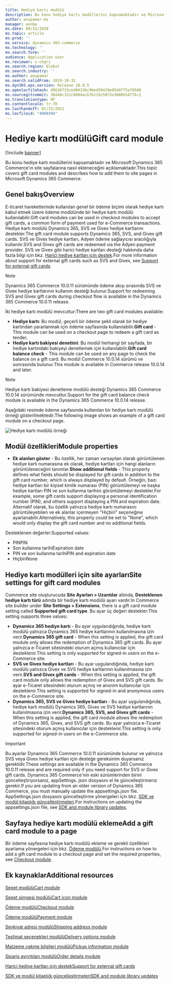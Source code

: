 ```yaml
---
title: Hediye kartı modülü
description: Bu konu hediye kartı modüllerini kapsamaktadır ve Microsoft Dynamics 365 Commerce'ın site sayfalarına nasıl ekleneceğini açıklamaktadır.
author: anupamar-ms
manager: annbe
ms.date: 09/15/2020
ms.topic: article
ms.prod: ''
ms.service: dynamics-365-commerce
ms.technology: ''
ms.search.form: ''
audience: Application User
ms.reviewer: v-chgri
ms.search.region: Global
ms.search.industry: ''
ms.author: anupamar
ms.search.validFrom: 2019-10-31
ms.dyn365.ops.version: Release 10.0.5
ms.openlocfilehash: d9626f33ced0433bc96ed58429e95d4f75af6508
ms.sourcegitcommit: 38d40c331c8894acb7b119c5073e3088b54776c1
ms.translationtype: HT
ms.contentlocale: tr-TR
ms.lasthandoff: 01/15/2021
ms.locfileid: "4980394"
---
```

# <a name="gift-card-module"></a><span data-ttu-id="d54f1-103">Hediye kartı modülü</span><span class="sxs-lookup"><span data-stu-id="d54f1-103">Gift card module</span></span>

[!include [banner](includes/banner.md)]

<span data-ttu-id="d54f1-104">Bu konu hediye kartı modüllerini kapsamaktadır ve Microsoft Dynamics 365 Commerce'ın site sayfalarına nasıl ekleneceğini açıklamaktadır.</span><span class="sxs-lookup"><span data-stu-id="d54f1-104">This topic covers gift card modules and describes how to add them to site pages in Microsoft Dynamics 365 Commerce.</span></span>

## <a name="overview"></a><span data-ttu-id="d54f1-105">Genel bakış</span><span class="sxs-lookup"><span data-stu-id="d54f1-105">Overview</span></span>

<span data-ttu-id="d54f1-106">E-ticaret hareketlerinde kullanılan genel bir ödeme biçimi olarak hediye kartı kabul etmek üzere ödeme modülünde bir hediye kartı modülü kullanılabilir.</span><span class="sxs-lookup"><span data-stu-id="d54f1-106">Gift card modules can be used in checkout modules to accept gift cards, a common form of payment used for e-Commerce transactions.</span></span> <span data-ttu-id="d54f1-107">Hediye kartı modülü Dynamics 365, SVS ve Givex hediye kartlarını destekler.</span><span class="sxs-lookup"><span data-stu-id="d54f1-107">The gift card module supports Dynamics 365, SVS, and Givex gift cards.</span></span> <span data-ttu-id="d54f1-108">SVS ve Givex hediye kartları, Adyen ödeme sağlayıcısı aracılığıyla kullanılır.</span><span class="sxs-lookup"><span data-stu-id="d54f1-108">SVS and Givex gift cards are redeemed via the Adyen payment provider.</span></span> <span data-ttu-id="d54f1-109">SVS ve Givex gibi harici hediye kartları desteği hakkında daha fazla bilgi için bkz. [Harici hediye kartları için destek](./dev-itpro/gift-card.md).</span><span class="sxs-lookup"><span data-stu-id="d54f1-109">For more information about support for external gift cards such as SVS and Givex, see [Support for external gift cards](./dev-itpro/gift-card.md).</span></span>

> [!NOTE]
> <span data-ttu-id="d54f1-110">Dynamics 365 Commerce 10.0.11 sürümünde ödeme akışı sırasında SVS ve Givex hediye kartlarının kullanım desteği bulunur.</span><span class="sxs-lookup"><span data-stu-id="d54f1-110">Support for redeeming SVS and Givex gift cards during checkout flow is available in the Dynamics 365 Commerce 10.0.11 release.</span></span> 

<span data-ttu-id="d54f1-111">İki hediye kartı modülü mevcuttur:</span><span class="sxs-lookup"><span data-stu-id="d54f1-111">There are two gift card modules available:</span></span>

- <span data-ttu-id="d54f1-112">**Hediye kartı**: Bu modül, geçerli bir ödeme şekli olarak bir hediye kartından yararlanmak için ödeme sayfasında kullanılabilir.</span><span class="sxs-lookup"><span data-stu-id="d54f1-112">**Gift card** - This module can be used on a checkout page to redeem a gift card as tender.</span></span> 
- <span data-ttu-id="d54f1-113">**Hediye kartı bakiyesi denetimi**: Bu modül herhangi bir sayfada, bir hediye kartındaki bakiyeyi denetlemek için kullanılabilir.</span><span class="sxs-lookup"><span data-stu-id="d54f1-113">**Gift card balance check** - This module can be used on any page to check the balance on a gift card.</span></span> <span data-ttu-id="d54f1-114">Bu modül Commerce 10.0.14 sürümü ve sonrasında bulunur.</span><span class="sxs-lookup"><span data-stu-id="d54f1-114">This module is available in Commerce release 10.0.14 and later.</span></span>

> [!NOTE]
> <span data-ttu-id="d54f1-115">Hediye kartı bakiyesi denetleme modülü desteği Dynamics 365 Commerce 10.0.14 sürümünde mevcuttur.</span><span class="sxs-lookup"><span data-stu-id="d54f1-115">Support for the gift card balance check module is available in the Dynamics 365 Commerce 10.0.14 release.</span></span>

<span data-ttu-id="d54f1-116">Aşağıdaki resimde ödeme sayfasında kullanılan bir hediye kartı modülü örneği gösterilmektedir.</span><span class="sxs-lookup"><span data-stu-id="d54f1-116">The following image shows an example of a gift card module on a checkout page.</span></span>

![Hediye kartı modülü örneği](./media/ecommerce-giftcard.PNG)

## <a name="module-properties"></a><span data-ttu-id="d54f1-118">Modül özellikleri</span><span class="sxs-lookup"><span data-stu-id="d54f1-118">Module properties</span></span>

- <span data-ttu-id="d54f1-119">**Ek alanları göster** - Bu özellik, her zaman varsayılan olarak görüntülenen hediye kartı numarasına ek olarak, hediye kartları için hangi alanların görüntüleneceğini tanımlar.</span><span class="sxs-lookup"><span data-stu-id="d54f1-119">**Show additional fields** - This property defines what fields should be displayed for gift cards in addition to the gift card number, which is always displayed by default.</span></span> <span data-ttu-id="d54f1-120">Örneğin, bazı hediye kartları bir kişisel kimlik numarası (PIN) görüntülemeyi ve başka hediye kartları PIN ve son kullanma tarihini görüntülemeyi destekler.</span><span class="sxs-lookup"><span data-stu-id="d54f1-120">For example, some gift cards support displaying a personal identification number (PIN), and others support displaying a PIN and expiration date.</span></span> <span data-ttu-id="d54f1-121">Alternatif olarak, bu özellik yalnızca hediye kartı numarasını görüntüleyebilen ve ek alanlar içermeyen "Hiçbiri" seçeneğine ayarlanabilir.</span><span class="sxs-lookup"><span data-stu-id="d54f1-121">Alternatively, this property could be set to "None", which would only display the gift card number and no additional fields.</span></span>

<span data-ttu-id="d54f1-122">Desteklenen değerler:</span><span class="sxs-lookup"><span data-stu-id="d54f1-122">Supported values:</span></span>
-   <span data-ttu-id="d54f1-123">PIN</span><span class="sxs-lookup"><span data-stu-id="d54f1-123">PIN</span></span>
-   <span data-ttu-id="d54f1-124">Son kullanma tarihi</span><span class="sxs-lookup"><span data-stu-id="d54f1-124">Expiration date</span></span>
-   <span data-ttu-id="d54f1-125">PIN ve son kullanma tarihi</span><span class="sxs-lookup"><span data-stu-id="d54f1-125">PIN and expiration date</span></span> 
-   <span data-ttu-id="d54f1-126">Hiçbiri</span><span class="sxs-lookup"><span data-stu-id="d54f1-126">None</span></span>

## <a name="site-settings-for-gift-card-modules"></a><span data-ttu-id="d54f1-127">Hediye kartı modülleri için site ayarları</span><span class="sxs-lookup"><span data-stu-id="d54f1-127">Site settings for gift card modules</span></span>

<span data-ttu-id="d54f1-128">Commerce site oluşturucuda **Site Ayarları \> Uzantılar** altında, **Desteklenen hediye kartı türü** adında bir hediye kartı modülü ayarı vardır.</span><span class="sxs-lookup"><span data-stu-id="d54f1-128">In Commerce site builder under **Site Settings \> Extensions**, there is a gift card module setting called **Supported gift card type**.</span></span> <span data-ttu-id="d54f1-129">Bu ayar üç değeri destekler:</span><span class="sxs-lookup"><span data-stu-id="d54f1-129">This setting supports three values:</span></span>
- <span data-ttu-id="d54f1-130">**Dynamics 365 hediye kartı** - Bu ayar uygulandığında, hediye kartı modülü yalnızca Dynamics 365 hediye kartlarının kullanılmasına izin verir.</span><span class="sxs-lookup"><span data-stu-id="d54f1-130">**Dynamics 365 gift card** - When this setting is applied, the gift card module only allows the redemption of Dynamics 365 gift cards.</span></span> <span data-ttu-id="d54f1-131">Bu ayar yalnızca e-Ticaret sitesindeki oturum açmış kullanıcılar için desteklenir.</span><span class="sxs-lookup"><span data-stu-id="d54f1-131">This setting is only supported for signed-in users on the e-Commerce site.</span></span>
- <span data-ttu-id="d54f1-132">**SVS ve Givex hediye kartları** - Bu ayar uygulandığında, hediye kartı modülü yalnızca Givex ve SVS hediye kartlarının kullanılmasına izin verir.</span><span class="sxs-lookup"><span data-stu-id="d54f1-132">**SVS and Givex gift cards** - When this setting is applied, the gift card module only allows the redemption of Givex and SVS gift cards.</span></span> <span data-ttu-id="d54f1-133">Bu ayar e-Ticaret sitesindeki oturum açmış ve anonim kullanıcılar için desteklenir.</span><span class="sxs-lookup"><span data-stu-id="d54f1-133">This setting is supported for signed-in and anonymous users on the e-Commerce site.</span></span>
- <span data-ttu-id="d54f1-134">**Dynamics 365, SVS ve Givex hediye kartları** - Bu ayar uygulandığında, hediye kartı modülü Dynamics 365, Givex ve SVS hediye kartlarının kullanılmasına izin verir.</span><span class="sxs-lookup"><span data-stu-id="d54f1-134">**Dynamics 365, SVS, and Givex gift cards** - When this setting is applied, the gift card module allows the redemption of Dynamics 365, Givex, and SVS gift cards.</span></span> <span data-ttu-id="d54f1-135">Bu ayar yalnızca e-Ticaret sitesindeki oturum açmış kullanıcılar için desteklenir.</span><span class="sxs-lookup"><span data-stu-id="d54f1-135">This setting is only supported for signed-in users on the e-Commerce site.</span></span>

> [!IMPORTANT]
> <span data-ttu-id="d54f1-136">Bu ayarlar Dynamics 365 Commerce 10.0.11 sürümünde bulunur ve yalnızca SVS veya Givex hediye kartları için desteğe gereksinim duyarsanız gereklidir.</span><span class="sxs-lookup"><span data-stu-id="d54f1-136">These settings are available in the Dynamics 365 Commerce 10.0.11 release and are required only if you need support for SVS or Givex gift cards.</span></span> <span data-ttu-id="d54f1-137">Dynamics 365 Commerce'nin eski sürümlerinden birini güncelleştiriyorsanız, appSettings. json dosyasını el ile güncelleştirmeniz gerekir.</span><span class="sxs-lookup"><span data-stu-id="d54f1-137">If you are updating from an older version of Dynamics 365 Commerce, you must manually update the appsettings.json file.</span></span> <span data-ttu-id="d54f1-138">AppSettings.json dosyasını güncelleştirme yönergeleri için bkz. [SDK ve modül kitaplığı güncelleştirmeleri](e-commerce-extensibility/sdk-updates.md#update-the-appsettingsjson-file).</span><span class="sxs-lookup"><span data-stu-id="d54f1-138">For instructions on updating the appsettings.json file, see [SDK and module library updates](e-commerce-extensibility/sdk-updates.md#update-the-appsettingsjson-file).</span></span> 

## <a name="add-a-gift-card-module-to-a-page"></a><span data-ttu-id="d54f1-139">Sayfaya hediye kartı modülü ekleme</span><span class="sxs-lookup"><span data-stu-id="d54f1-139">Add a gift card module to a page</span></span>

<span data-ttu-id="d54f1-140">Bir ödeme sayfasına hediye kartı modülü ekleme ve gerekli özellikleri ayarlama yönergeleri için bkz. [Ödeme modülü](add-checkout-module.md).</span><span class="sxs-lookup"><span data-stu-id="d54f1-140">For instructions on how to add a gift card module to a checkout page and set the required properties, see [Checkout module](add-checkout-module.md).</span></span>

## <a name="additional-resources"></a><span data-ttu-id="d54f1-141">Ek kaynaklar</span><span class="sxs-lookup"><span data-stu-id="d54f1-141">Additional resources</span></span>

[<span data-ttu-id="d54f1-142">Sepet modülü</span><span class="sxs-lookup"><span data-stu-id="d54f1-142">Cart module</span></span>](add-cart-module.md)

[<span data-ttu-id="d54f1-143">Sepet simgesi modülü</span><span class="sxs-lookup"><span data-stu-id="d54f1-143">Cart icon module</span></span>](cart-icon-module.md)

[<span data-ttu-id="d54f1-144">Ödeme modülü</span><span class="sxs-lookup"><span data-stu-id="d54f1-144">Checkout module</span></span>](add-checkout-module.md)

[<span data-ttu-id="d54f1-145">Ödeme modülü</span><span class="sxs-lookup"><span data-stu-id="d54f1-145">Payment module</span></span>](payment-module.md)

[<span data-ttu-id="d54f1-146">Sevkiyat adresi modülü</span><span class="sxs-lookup"><span data-stu-id="d54f1-146">Shipping address module</span></span>](ship-address-module.md)

[<span data-ttu-id="d54f1-147">Teslimat seçenekleri modülü</span><span class="sxs-lookup"><span data-stu-id="d54f1-147">Delivery options module</span></span>](delivery-options-module.md)

[<span data-ttu-id="d54f1-148">Malzeme çekme bilgileri modülü</span><span class="sxs-lookup"><span data-stu-id="d54f1-148">Pickup information module</span></span>](pickup-info-module.md)

[<span data-ttu-id="d54f1-149">Sipariş ayrıntıları modülü</span><span class="sxs-lookup"><span data-stu-id="d54f1-149">Order details module</span></span>](order-confirmation-module.md)

[<span data-ttu-id="d54f1-150">Harici hediye kartları için destek</span><span class="sxs-lookup"><span data-stu-id="d54f1-150">Support for external gift cards</span></span>](./dev-itpro/gift-card.md)

[<span data-ttu-id="d54f1-151">SDK ve modül kitaplığı güncelleştirmeleri</span><span class="sxs-lookup"><span data-stu-id="d54f1-151">SDK and module library updates</span></span>](e-commerce-extensibility/sdk-updates.md)
